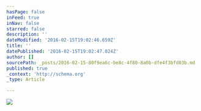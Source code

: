 ```yaml
---
hasPage: false
inFeed: true
inNav: false
starred: false
description: ''
dateModified: '2016-02-15T19:02:46.659Z'
title: ''
datePublished: '2016-02-15T19:02:47.024Z'
author: []
sourcePath: _posts/2016-02-15-80f9ea6c-be8c-4f80-8a0b-dfe4f3bfd03b.md
published: true
_context: 'http://schema.org'
_type: Article

---
```

![](https://the-grid-user-content.s3-us-west-2.amazonaws.com/9c62148b-4528-4380-93d9-839d444df837.jpg)